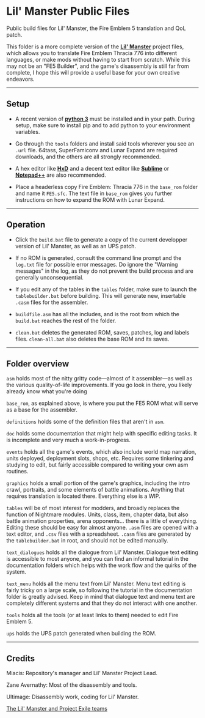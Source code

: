 # Lil' Manster Public Files
 Public build files for Lil' Manster, the Fire Emblem 5 translation and QoL patch.

This folder is a more complete version of the [**Lil' Manster**](https://forums.serenesforest.net/index.php?/topic/90189-fe5-lil-manster-%E2%80%93-translation-and-quality-of-life-patch-for-thracia-776/#comments) project files, which allows you to translate Fire Emblem Thracia 776 into different languages, or make mods without having to start from scratch.
While this may not be an "FE5 Builder", and the game's disassembly is still far from complete, I hope this will provide a useful base for your own creative endeavors.

-----------------
Setup
-----------------

- A recent version of [**python 3**](https://www.python.org/) must be installed and in your path.
  During setup, make sure to install pip and to add python to your environment variables.

- Go through the `tools` folders and install said tools wherever you see an `.url` file.
  64tass, SuperFamiconv and Lunar Expand are required downloads, and the others are all strongly recommended.
 
- A hex editor like [**HxD**](https://mh-nexus.de/en/hxd/) and a decent text editor like [**Sublime**](https://www.sublimetext.com/) or [**Notepad++**](https://notepad-plus-plus.org/) are also recommended.

- Place a headerless copy Fire Emblem: Thracia 776 in the `base_rom` folder and name it `FE5.sfc`.
  The text file in `base_rom` gives you further instructions on how to expand the ROM with Lunar Expand.

-----------------
Operation
-----------------

- Click the `build.bat` file to generate a copy of the current developper version of Lil' Manster, as well as an UPS patch.

- If no ROM is generated, consult the command line prompt and the `log.txt` file for possible error messages.
  Do ignore the "Warning messages" in the log, as they do not prevent the build process and are generally unconsequential.

- If you edit any of the tables in the `tables` folder, make sure to launch the `tablebuilder.bat` before building.
  This will generate new, insertable `.casm` files for the assembler.

- `buildfile.asm` has all the includes, and is the root from which the `build.bat` reaches the rest of the folder.

- `clean.bat` deletes the generated ROM, saves, patches, log and labels files.
  `clean-all.bat` also deletes the base ROM and its saves.

----------------
Folder overview
----------------

`asm` holds most of the nitty gritty code—almost of it assembler—as well as the various quality-of-life improvements. If you go look in there, you likely already know what you're doing

`base_rom`, as explained above, is where you put the FE5 ROM what will serve as a base for the assembler.

`definitions` holds some of the definition files that aren't in `asm`.

`doc` holds some documentation that might help with specific editing tasks. It is incomplete and very much a work-in-progress.

`events` holds all the game's events, which also include world map narration, units deployed, deployment slots, shops, etc.
Requires some tinkering and studying to edit, but fairly accessible compared to writing your own asm routines.

`graphics` holds a small portion of the game's graphics, including the intro crawl, portraits, and some elements of battle animations.
Anything that requires translation is located there. Everything else is a WIP.

`tables` will be of most interest for modders, and broadly replaces the function of Nightmare modules.
Units, class, item, chapter data, but also battle animation properties, arena opponents... there is a little of everything. Editing these should be easy for almost anyone.
`.asm` files are opened with a text editor, and `.csv` files with a spreadsheet.
`.casm` files are generated by the `tablebuilder.bat` in root, and should not be edited manually.

`text_dialogues` holds all the dialogue from Lil' Manster. Dialogue text editing is accessible to most anyone, and you can find an informal tutorial in the documentation folders which helps with the work flow and the quirks of the system.

`text_menu` holds all the menu text from Lil' Manster. Menu text editing is fairly tricky on a large scale, so following the tutorial in the documentation folder is greatly advised.
Keep in mind that dialogue text and menu text are completely different systems and that they do not interact with one another.

`tools` holds all the tools (or at least links to them) needed to edit Fire Emblem 5.

`ups` holds the UPS patch generated when building the ROM.

----------------
Credits
----------------

Miacis: Repository's manager and Lil' Manster Project Lead.

Zane Avernathy: Most of the disassembly and tools.

Ultimage: Disassembly work, coding for Lil' Manster.

[The Lil' Manster and Project Exile teams](https://forums.serenesforest.net/index.php?/topic/90189-fe5-lil-manster-%E2%80%93-translation-and-quality-of-life-patch-for-thracia-776/#comments)